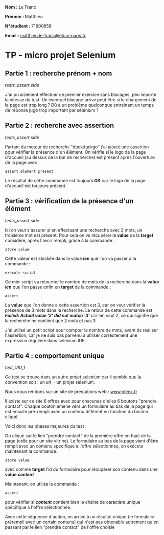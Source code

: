 **Nom :** Le Franc

**Prénom :** Matthieu

**N°étudiant :** 71800858

**Email :** matthieu.le-franc@etu.u-paris.fr

# TP - micro projet Selenium

## Partie 1 : recherche prénom + nom

*tests_assert.side*

J'ai pu aisément effectuer ce premier exercice sans blocages, peu importe la vitesse du test. Un éventuel blocage arrive peut être si le chargement de la page est trop long ? Dû à un problème quelconque entrainant un temps de réponse jugé trop important par sélénium ?

## Partie 2 : recherche avec assertion 

*tests_assert.side*

Partant du moteur de recherche "duckduckgo" j'ai ajouté une assertion pour vérifier la présence d'un élément.
On vérifie si le logo de la page d'accueil (au dessus de la bar de recherche) est présent après l'ouverture de la page avec :
```
assert element present
```
Le résultat de cette commande est toujours ***OK*** car le logo de la page d'accueil est toujours présent.

## Partie 3 : vérification de la présence d'un élément

*tests_assert.side*

Ici on veut s'assurer si en effectuant une recherche avec 2 mots, un troisième mot est présent.
Pour cela on va récupérer la **value** de la **target** considéré, après l'avoir rempli, grâce à la commande :
```
store value
```
Cette valeur est stockée dans la value ***len*** que l'on va passer à la commande :
```
execute script
```
Ce mini script va retourner le nombre de mots de la recherche dans la **value** ***len*** que l'on passe enfin en **target** de la commande :
```
assert
```
La **value** que l'on donne à cette assertion est 3, car on veut vérifier la présence de 3 mots dans la recherche.
Le retour de cette commande est ***Failed: Actual value '2' did not match '3'*** car len vaut 2, ce qui signifie que la recherche ne contient que 2 mots et pas 3.

J'ai utilisé un petit script pour compter le nombre de mots, avant de réaliser l'assertion, car je ne suis pas parvenu à utiliser correctement une expression régulière dans selenium IDE. 

## Partie 4 : comportement unique

*test_UIO_1*

Ce test se trouve dans un autre projet selenium car il semble que la convention soit : un url = un projet selenium.

Nous nous rendons sur un site de prestations web : www.pleex.fr

Il existe sur ce site 6 offres avec pour chacunes d'elles 6 boutons "prendre contact". Chaque bouton amène vers un formulaire au bas de la page qui est ensuite pré-rempli avec un contenu différent en fonction du bouton cliqué.

Voici donc les phases majeures du test :

On clique sur le lien "prendre contact" de la première offre en haut de la page (celle pour un site vitrine).
Le formulaire au bas de la page vient d'être rempli avec un contenu spécifique à l'offre sélectionnée, on exécute maintenant la commande :
```
store value
```
avec comme **target** l'id du formulaire pour récupérer son contenu dans une **value** ***content***

Maintenant, on utilise la commande :
```
assert
```
pour vérifier si ***content*** contient bien la chaîne de caractère unique spécifique à l'offre sélectionnée.

Avec cette séquence d'action, on arrive à un résultat unique (le formulaire prérempli avec un certain contenu) qui n'est pas obtenable autrement qu'en passant par le lien "prendre contact" de l'offre choisie